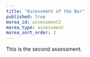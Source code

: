 ```yaml
---
title: "Assessment of the Bar"
published: true
morea_id: assessment2
morea_type: assessment
morea_sort_order: 2
---
```


This is the second assessment.